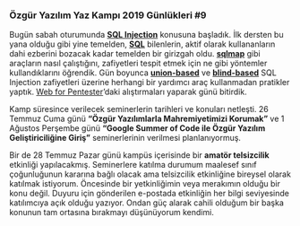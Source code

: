 ### Özgür Yazılım Yaz Kampı 2019 Günlükleri #9

Bugün sabah oturumunda [**SQL Injection**](https://tr.wikipedia.org/wiki/SQL_Injection) konusuna başladık. İlk dersten bu yana olduğu gibi yine temelden, [**SQL**](https://tr.wikipedia.org/wiki/SQL) bilenlerin, aktif olarak kullananların dahi ezberini bozacak kadar temelden bir girizgah oldu. [**sqlmap**](http://sqlmap.org/) gibi araçların nasıl çalıştığını, zafiyetleri tespit etmek için ne gibi yöntemler kullandıklarını öğrendik. Gün boyunca [**union-based**](https://sqlwiki.netspi.com/injectionTypes/unionBased) ve [**blind-based**](https://sqlwiki.netspi.com/injectionTypes/blindBased/) SQL Injection zafiyetleri üzerine herhangi bir yardımcı araç kullanmadan pratikler yaptık. [Web for Pentester](https://www.pentesterlab.com/exercises/web_for_pentester/course)’daki alıştırmaları yaparak günü bitirdik.

Kamp süresince verilecek seminerlerin tarihleri ve konuları netleşti. 26 Temmuz Cuma günü **“Özgür Yazılımlarla Mahremiyetimizi Korumak”** ve 1 Ağustos Perşembe günü **“Google Summer of Code ile Özgür Yazılım Geliştiriciliğine Giriş”** seminerlerinin verilmesi planlanıyormuş.

Bir de 28 Temmuz Pazar günü kampüs içerisinde bir **amatör telsizcilik** etkinliği yapılacakmış. Seminerlere katılma durumum maalesef sınıf çoğunluğunun kararına bağlı olacak ama telsizcilik etkinliğine bireysel olarak katılmak istiyorum. Öncesinde bir yetkinliğimin veya merakımın olduğu bir konu değil. Duyuru için gönderilen e-postada etkinliğin her bilgi seviyesinde katılımcıya açık olduğu yazıyor. Ondan güç alarak cahili olduğum bir başka konunun tam ortasına bırakmayı düşünüyorum kendimi.
